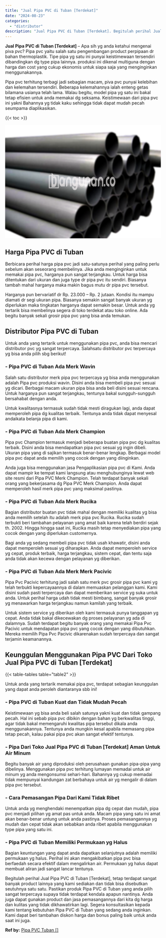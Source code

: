```yaml
---
title: "Jual Pipa PVC di Tuban [Terdekat]"
date: "2024-08-23"
categories: 
  - "distributor"
description: "Jual Pipa PVC di Tuban [Terdekat]. Begitulah perihal Jual Pipa PVC di Tuban [Terdekat], tetap terdapat sangat banyak product lainnya yang kami sediakan dan..."
---
```


**Jual Pipa PVC di Tuban \[Terdekat\]** – Apa sih yg anda ketahui mengenai piva pvc? Pipa pvc yaitu salah satu pengembangan product perpipaan dr bahan thermoplastik. Tipe pipa yg satu ini punyai keistimewaan tersendiri dibandingkan dg type pipa lainnya. produksi ini dikenal multiguna dengan harga dan cost yang cukup ekonomis untuk siapa saja yang menginginkan menggunakannya.

Pipa pvc terhitung terbagi jadi sebagian macam, piva pvc punyai kelebihan dan kelemahan tersendiri. Beberapa kelemahannya ialah enteng getas bilamana usianya telah lama. Walau begitu, model pipa yg satu ini bakal tetap efisien untuk anda memakai dg seksama. Keistimewaan dari pipa pvc ini yakni Bahannya yg tidak kaku sehingga tidak dapat mudah pecah seumpama diaplikasikan.

{{< toc >}}

![Jual Pipa PVC di Tuban [Terdekat]](/images/jaul-pipa-pvc-41.png)

## Harga Pipa PVC di Tuban

Berbicara perihal harga pipa pvc jadi satu-satunya perihal yang paling perlu sebelum akan seseorang membelinya. Jika anda menginginkan untuk memakai pipa pvc, harganya pun sangat terjangkau. Untuk harga bisa ditentukan dari ukuran dan juga type dr pipa pvc itu sendiri. Biasanya tambah mahal harganya maka makin bagus mutu dr pipa pvc tersebut.

Harganya pun bervariatif dr Rp. 23.000 – Rp. 2 jutaan. Kondisi itu mampu diamati dr segi ukuran pipa. Biasanya semakin sangat banyak ukuran yg diperlukan maka tingkatan harganya dapat semakin besar. Untuk anda yg tertarik bisa membelinya segera di toko terdekat atau toko online. Ada begitu banyak sekali grosir pipa pvc yang bisa anda temukan.

## Distributor Pipa PVC di Tuban

Untuk anda yang tertarik untuk menggunakan pipa pvc, anda bisa mencari distributor pvc yg sangat terpercaya. Salahsatu distributor pvc terpercaya yg bisa anda pilih sbg berikut!

### \- Pipa PVC di Tuban Ada Merk Wavin

Salah satu distributor merk pipa pvc terpercaya yg bisa anda menggunakan adalah Pipa pvc produksi wavin. Disini anda bisa membeli pipa pvc sesuai yg dicari. Berbagai macam ukuran pipa bisa anda beli disini sesuai rencana. Untuk harganya pun sangat terjangkau, tentunya bakal sungguh-sungguh bersahabat dengan anda.

Untuk kwalitasnya termasuk sudah tidak mesti diragukan lagi, anda dapat memperoleh pipa dg kualitas terbaik. Tentunya anda tidak dapat menyesal andaikata belanja pipa di kami.

### \- Pipa PVC di Tuban Ada Merk Champion

Pipa pvc Champion termasuk menjadi beberapa buatan pipa pvc dg kualitas terbaik. Disini anda bisa mendapatkan pipa pvc sesuai yg ingin dibeli. Ukuran pipa yang di sajikan termasuk benar-benar lengkap. Berbagai model pipa pvc dapat anda memilih yang cocok dengan yang diinginkan.

Anda juga bisa menggunakan jasa Pengaplikasian pipa pvc di Kami. Anda dapat mampir ke tempat kami langsung atau menghubunginya lewat web site resmi dari Pipa PVC Merk Champion. Telah terdapat banyak sekali orang yang bekerjasama dg Pipa PVC Merk Champion. Anda dapat memperoleh hasil merk pipa pvc yang maksimal pastinya.

### \- Pipa PVC di Tuban Ada Merk Rucika

Bagian distributor buatan pvc tidak mahal dengan memiliki kualitas yg bisa anda memilih setelah itu adalah merk pipa pvc Rucika. Rucika sudah terbukti beri tambahan pelayanan yang amat baik karena telah berdiri sejak th. 2002. Hingga hingga saat ini, Rucika masih tetap menyediakan pipa yang cocok dengan yang diperlukan customernya.

Bagi anda yg sedang membeli pipa pvc tidak usah khawatir, disini anda dapat memperoleh sesuai yg diharapkan. Anda dapat memperoleh service yg cepat, produk terbaik, harga terjangkau, sistem cepat, dan tentu saja anda tidak akan kecewa dengan pelayanan yg diberikan.

### \- Pipa PVC di Tuban Ada Merk Merk Pacivic

Pipa Pvc Pacivic terhitung jadi salah satu merk pvc grosir pipa pvc kami yg telah terbukti kepercayaannya di dalam memuaskan pelanggan kami. Kami disini sudah pasti terpercaya dan dapat memberikan service yg suka untuk anda. Untuk perihal harga udah tidak mesti bimbang, sangat banyak grosir yg menawarkan harga terjangkau namun kamilah yang terbaik.

Untuk sistem service yg diberikan oleh kami termasuk punya tanggapan yg cepat. Anda tidak bakal dikecewakan dg proses pelayanan yg ada di dalamnya. Sudah terdapat begitu banyak orang yang memakai Pipa Pvc Pacivic untuk mendapatan pipa pvc yang cocok dengan yang dibutuhkan. Mereka memilih Pipa Pvc Pacivic dikarenakan sudah terpercaya dan sangat terjamin keamanannya.

## Keunggulan Menggunakan Pipa PVC Dari Toko Jual Pipa PVC di Tuban \[Terdekat\]

{{< table-tables table="table2" >}}

Untuk anda yang tertarik memakai pipa pvc, terdapat sebagian keunggulan yang dapat anda peroleh diantaranya sbb ini!

### \- Pipa PVC di Tuban Kuat dan Tidak Mudah Pecah

Keistimewaan yg bisa anda beli salah satunya yakni kuat dan tidak gampang pecah. Hal ini sebab pipa pvc dibikin dengan bahan yg berkwalitas tinggi, agar tidak bakal memengaruhi kwalitas pipa tersebut dikala anda menggunakannya. Tentunya anda mungkin kesal apabila memasang pipa tetap pecah, kalau pakai pipa pvc akan sangat efektif tentunya.

### \- Pipa Dari Toko Jual Pipa PVC di Tuban \[Terdekat\] Aman Untuk Air Minum

Begitu banyak air yang diproduksi oleh perusahaan gunakan pipa-pipa yang dibelinya. Menggunakan pipa pvc terhitung lumayan memadai untuk air minum yg anda mengonsumsi sehari-hari. Bahannya yg cukup memadai tidak mempunyai kandungan zat berbahaya untuk air yg mengalir di dalam pipa pvc tersebut.

### \- Cara Pemasangan Pipa Dari Kami Tidak Ribet

Untuk anda yg menghendaki menempatkan pipa dg cepat dan mudah, pipa pvc menjadi pilihan yg amat pas untuk anda. Macam pipa yang satu ini amat akan benar-benar untung untuk anda pastinya. Proses pemasangannya yg mudah dan cepat tidak akan sebabkan anda ribet apabila menggunakan type pipa yang satu ini.

### \- Pipa PVC di Tuban Memiliki Permukaan yg Halus

Bagian keuntungan yang dapat anda dapatkan selanjutnya adalah memiliki permukaan yg halus. Perihal ini akan mengakibatkan pipa pvc bisa berfaedah secara efektif dalam mengalirkan air. Permukaan yg halus dapat membuat aliran jadi sangat lancar tentunya.

Begitulah perihal Jual Pipa PVC di Tuban \[Terdekat\], tetap terdapat sangat banyak product lainnya yang kami sediakan dan tidak bisa disebutkan seutuhnya satu satu. Pastikan produk Pipa PVC di Tuban yang anda pilih sangat terpercaya supaya tidak terdapat kendala apapun nantinya. Anda juga dapat gunakan product dan jasa pemasangannya dari kita dg harga dan kulitas yang tidak dikhawatirkan lagi. Segera konsultasikan kepada kami tentang kebutuhan Pipa PVC di Tuban yang sedang anda inginkan. Kami dapat beri tambahan diskon harga dan bonus paling baik untuk anda saat ini juga.

**Ref by:** [Pipa PVC Tuban []](https://id.wikipedia.org/wiki/Pipa)
